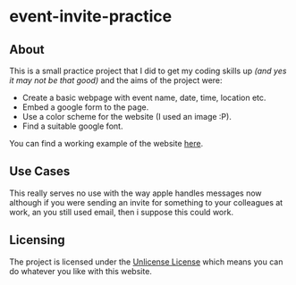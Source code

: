 # event-invite-practice
## About
This is a small practice project that I did to get my coding skills up *(and yes it may not be that good)* and the aims of the project were:
* Create a basic webpage with event name, date, time, location etc.
* Embed a google form to the page.
* Use a color scheme for the website (I used an image :P).
* Find a suitable google font.

You can find a working example of the website [here](https://charliebritton.github.io/event-invite-practive).

## Use Cases
This really serves no use with the way apple handles messages now although if you were sending an invite for something to your colleagues at work, an you still used email, then i suppose this could work.

## Licensing
The project is licensed under the [Unlicense License](http://unlicense.org "Unilicense Website") which means you can do whatever you like with this website.
